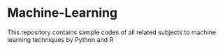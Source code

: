 # Machine-Learning
 This repository contains sample codes of all related subjects to machine learning techniques by Python and R
